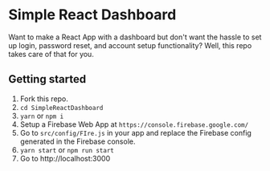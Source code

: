 # Simple React Dashboard

Want to make a React App with a dashboard but don't want the hassle to set up login, password reset, and account setup functionality? Well, this repo takes care of that for you.

## Getting started

1. Fork this repo.
2. `cd SimpleReactDashboard`
3. `yarn` or `npm i`
4. Setup a Firebase Web App at `https://console.firebase.google.com/`
5. Go to `src/config/FIre.js` in your app and replace the Firebase config generated in the Firebase console.
4. `yarn start` or `npm run start`
5. Go to http://localhost:3000
